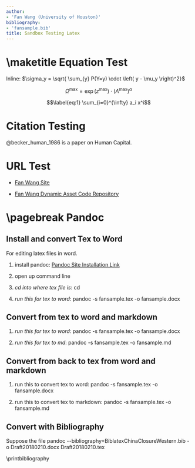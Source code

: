```yaml
---
author:
- 'Fan Wang (University of Houston)'
bibliography:
- 'fansample.bib'
title: Sandbox Testing Latex
---
```


\maketitle
Equation Test
=============

Inline:
$\sigma_y = \sqrt{ \sum_{y} P(Y=y) \cdot \left( y - \mu_y \right)^2}$

$$\Omega^{\max} = \exp(z^{\max}) \cdot \left(\Lambda^{\max}\right)^{\alpha}$$

$$\label{eq:1}
\sum_{i=0}^{\infty} a_i x^i$$

Citation Testing
================

@becker_human_1986 is a paper on Human Capital.

URL Test
========

-   [Fan Wang Site](http://fanwangecon.github.io)

-   [Fan Wang Dynamic Asset Code
    Repository](https://fanwangecon.github.io/CodeDynaAsset/)

\pagebreak 
Pandoc
======

Install and convert Tex to Word
-------------------------------

For editing latex files in word.

1.  install pandoc: [Pandoc Site Installation
    Link](https://pandoc.org/installing.html)

2.  open up command line

3.  *cd into where tex file is*: cd

4.  *run this for tex to word*: pandoc -s fansample.tex -o
    fansample.docx

Convert from tex to word and markdown
-------------------------------------

1.  *run this for tex to word*: pandoc -s fansample.tex -o
    fansample.docx

2.  *run this for tex to md*: pandoc -s fansample.tex -o fansample.md

Convert from back to tex from word and markdown
-----------------------------------------------

1.  run this to convert tex to word: pandoc -s fansample.tex -o
    fansample.docx

2.  run this to convert tex to markdown: pandoc -s fansample.tex -o
    fansample.md

Convert with Bibliography
-------------------------

Suppose the file pandoc --bibliography=BiblatexChinaClosureWestern.bib
-o Draft20180210.docx Draft20180210.tex

\printbibliography
